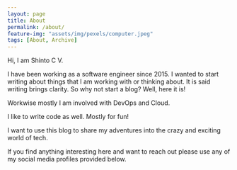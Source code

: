```yaml
---
layout: page
title: About
permalink: /about/
feature-img: "assets/img/pexels/computer.jpeg"
tags: [About, Archive]
---
```


Hi, I am Shinto C V.

I have been working as a software engineer since 2015. I wanted to start writing about things that I am working with or 
thinking about. It is said writing brings clarity. So why not start a blog? Well, here it is!

Workwise mostly I am involved with DevOps and Cloud. 

I like to write code as well. Mostly for fun!

I want to use this blog to share my adventures into the crazy and exciting world of tech.

If you find anything interesting here and want to reach out please use any of my social media profiles provided below.
